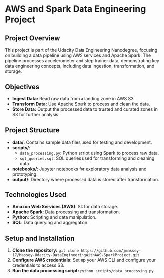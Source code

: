 # AWS and Spark Data Engineering Project

## Project Overview

This project is part of the Udacity Data Engineering Nanodegree, focusing on building a data pipeline using AWS services and Apache Spark. The pipeline processes accelerometer and step trainer data, demonstrating key data engineering concepts, including data ingestion, transformation, and storage.

## Objectives

- **Ingest Data:** Read raw data from a landing zone in AWS S3.
- **Transform Data:** Use Apache Spark to process and clean the data.
- **Store Data:** Output the processed data to trusted and curated zones in S3 for further analysis.

## Project Structure

- **data/**: Contains sample data files used for testing and development.
- **scripts/**:
  - `data_processing.py`: Python script using Spark to process raw data.
  - `sql_queries.sql`: SQL queries used for transforming and cleaning data.
- **notebooks/**: Jupyter notebooks for exploratory data analysis and prototyping.
- **output/**: Directory where processed data is stored after transformation.

## Technologies Used

- **Amazon Web Services (AWS)**: S3 for data storage.
- **Apache Spark**: Data processing and transformation.
- **Python**: Scripting and data manipulation.
- **SQL**: Data querying and aggregation.

## Setup and Installation

1. **Clone the repository:**
   `git clone https://github.com/jmassey-17/Massey-Udacity-DataEngineeringWithAWS-SparkProject.git`
2. **Configure AWS credentials:**
    Set up your AWS CLI and configure your credentials to access S3.
3. **Run the data processing script:**
   `python scripts/data_processing.py`
